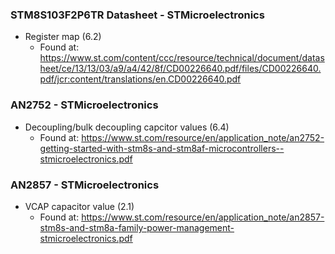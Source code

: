 ### STM8S103F2P6TR Datasheet - STMicroelectronics
- Register map				     (6.2)
	- Found at: https://www.st.com/content/ccc/resource/technical/document/datasheet/ce/13/13/03/a9/a4/42/8f/CD00226640.pdf/files/CD00226640.pdf/jcr:content/translations/en.CD00226640.pdf

### AN2752 - STMicroelectronics
- Decoupling/bulk decoupling capcitor values (6.4)
	- Found at: https://www.st.com/resource/en/application_note/an2752-getting-started-with-stm8s-and-stm8af-microcontrollers--stmicroelectronics.pdf

### AN2857 - STMicroelectronics
- VCAP capacitor value			     (2.1)
	- Found at: https://www.st.com/resource/en/application_note/an2857-stm8s-and-stm8a-family-power-management-stmicroelectronics.pdf
